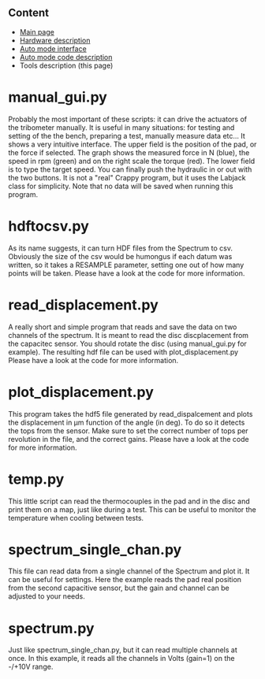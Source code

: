 Content
-------

* [Main page](help.html)
* [Hardware description](hardware.html)
* [Auto mode interface](interface.html)
* [Auto mode code description](auto.html)
* Tools description (this page)

manual_gui.py
=============
Probably the most important of these scripts: it can drive the actuators of
the tribometer manually. It is useful in many situations: for testing
and setting of the the bench, preparing a test, manually measure data etc...
It shows a very intuitive interface. The upper field is the position of
the pad, or the force if selected. The graph shows the measured
force in N (blue), the speed in rpm (green) and on the right scale the torque
(red). The lower field is to type the target speed. You can finally push
the hydraulic in or out with the two buttons. It is not a "real" Crappy
program, but it uses the Labjack class for simplicity. Note that no data
will be saved when running this program.

hdftocsv.py
===========
As its name suggests, it can turn HDF files from the Spectrum to csv. Obviously
the size of the csv would be humongus if each datum was written, so it takes
a RESAMPLE parameter, setting one out of how many points will be taken.
Please have a look at the code for more information.

read_displacement.py
====================
A really short and simple program that reads and save the data on two channels
of the spectrum. It is meant to read the disc discplacement from the capacitec
sensor. You should rotate the disc (using manual_gui.py for example). The
resulting hdf file can be used with plot_displacement.py
Please have a look at the code for more information.

plot_displacement.py
====================
This program takes the hdf5 file generated by read_dispalcement and plots
the displacement in µm function of the angle (in deg). To do so it detects
the tops from the sensor. Make sure to set the correct number of tops
per revolution in the file, and the correct gains.
Please have a look at the code for more information.

temp.py
=======
This little script can read the thermocouples in the pad and in the disc
and print them on a map, just like during a test. This can be useful to
monitor the temperature when cooling between tests.

spectrum_single_chan.py
=======================
This file can read data from a single channel of the Spectrum and plot it.
It can be useful for settings. Here the example reads the pad real position
from the second capacitive sensor, but the gain and channel can be adjusted
to your needs.

spectrum.py
===========
Just like spectrum_single_chan.py, but it can read multiple channels at once.
In this example, it reads all the channels in Volts (gain=1) on the
-/+10V range.
